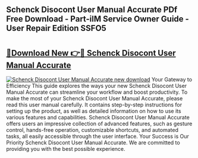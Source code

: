 ## Schenck Disocont User Manual Accurate PDf Free Download - Part-ilM Service Owner Guide - User Repair Edition SSFO5

# <h2><a href="http://bc78845.oget.top/?id=Schenck+Disocont+User+Manual+Accurate">🔗Download New 👉🔴 Schenck Disocont User Manual Accurate</a></h2>

[![Schenck Disocont User Manual Accurate new download](https://i.imgur.com/5g1atiW.png)](http://bc78845.oget.top/?id=Schenck+Disocont+User+Manual+Accurate)
Your Gateway to Efficiency This guide explores the ways your new Schenck Disocont User Manual Accurate can streamline your workflow and boost productivity. To make the most of your Schenck Disocont User Manual Accurate, please read this user manual carefully. It contains step-by-step instructions for setting up the product, as well as detailed information on how to use its various features and capabilities. Schenck Disocont User Manual Accurate offers users an impressive collection of advanced features, such as gesture control, hands-free operation, customizable shortcuts, and automated tasks, all easily accessible through the user interface. Your Success is Our Priority Schenck Disocont User Manual Accurate. We are committed to providing you with the best possible experience.
